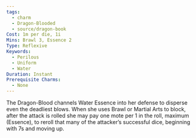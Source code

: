 ```yaml
---
tags:
  - charm
  - Dragon-Blooded
  - source/dragon-book
Cost: 1m per die, 1i
Mins: Brawl 3, Essence 2
Type: Reflexive
Keywords:
  - Perilous
  - Uniform
  - Water
Duration: Instant
Prerequisite Charms:
  - None
---
```

The Dragon-Blood channels Water Essence into her defense to disperse even the deadliest blows. When she uses Brawl or Martial Arts to block, after the attack is rolled she may pay one mote per 1 in the roll, maximum (Essence), to reroll that many of the attacker’s successful dice, beginning with 7s and moving up.